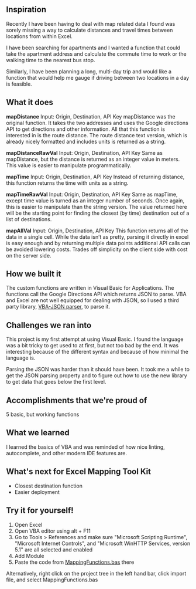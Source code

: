 ## Inspiration
Recently I have been having to deal with map related data I found was sorely missing a way to calculate distances and travel times between locations from within Excel. 

I have been searching for apartments and I wanted a function that could take the apartment address and calculate the commute time to work or the walking time to the nearest bus stop.

Similarly, I have been planning a long, multi-day trip and would like a function that would help me gauge if driving between two locations in a day is feasible.

## What it does
**mapDistance**
Input: Origin, Destination, API Key
mapDistance was the original function. It takes the two addresses and uses the Google directions API to get directions and other information. All that this function is interested in is the route distance. The route distance text version, which is already nicely formatted and includes units is returned as a string.

**mapDistanceRawVal**
Input: Origin, Destination, API Key
Same as mapDistance, but the distance is returned as an integer value in meters. This value is easier to manipulate programmatically.

**mapTime**
Input: Origin, Destination, API Key
Instead of returning distance, this function returns the time with units as a string.

**mapTimeRawVal**
Input: Origin, Destination, API Key
Same as mapTime, except time value is turned as an integer number of seconds. Once again, this is easier to manipulate than the string version. The value returned here will be the starting point for finding the closest (by time) destination out of a list of destinations.

**mapAllVal**
Input: Origin, Destination, API Key
This function returns all of the data in a single cell. While the data isn’t as pretty, parsing it directly in excel is easy enough and by returning multiple data points additional API calls can be avoided lowering costs. Trades off simplicity on the client side with cost on the server side.

## How we built it
The custom functions are written in Visual Basic for Applications. The functions call the Google Directions API which returns JSON to parse. VBA and Excel are not well equipped for dealing with JSON, so I used a third party library, [VBA-JSON parser](https://github.com/omegastripes/VBA-JSON-parser),  to parse it.

## Challenges we ran into
This project is my first attempt at using Visual Basic. I found the language was a bit tricky to get used to at first, but not too bad by the end. It was interesting because of the different syntax and because of how minimal the language is.

Parsing the JSON was harder than it should have been. It took me a while to get the JSON parsing property and to figure out how to use the new library to get data that goes below the first level.

## Accomplishments that we're proud of
5 basic, but working functions

## What we learned
I learned the basics of VBA and was reminded of how nice linting, autocomplete, and other modern IDE features are.

## What's next for Excel Mapping Tool Kit
* Closest destination function
* Easier deployment

## Try it for yourself!
1. Open Excel
2. Open VBA editor using alt + F11
3. Go to Tools > References and make sure "Microsoft Scripting Runtime", "Microsoft Internet Controls", and "Microsoft WinHTTP Services, version 5.1" are all selected and enabled
4. Add Module
5. Paste the code from [MappingFunctions.bas](https://raw.githubusercontent.com/TildenWinston/ExcelMapTools/main/MappingFunctions.bas) there

Alternatively, right click on the project tree in the left hand bar, click import file, and select MappingFunctions.bas

